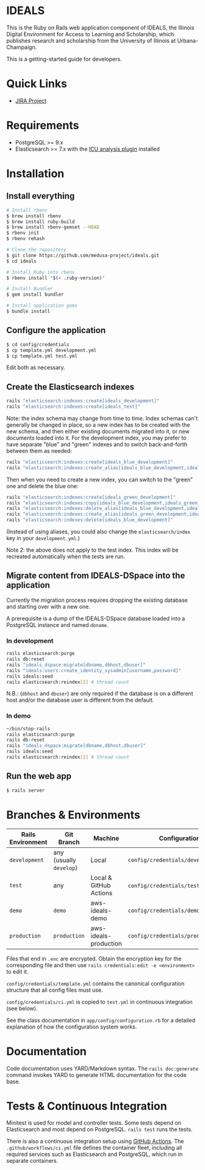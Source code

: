 # IDEALS

This is the Ruby on Rails web application component of IDEALS, the Illinois
Digital Environment for Access to Learning and Scholarship, which publishes
research and scholarship from the University of Illinois at Urbana-Champaign.

This is a getting-started guide for developers.

# Quick Links

* [JIRA Project](https://bugs.library.illinois.edu/projects/IR)

# Requirements

* PostgreSQL >= 9.x
* Elasticsearch >= 7.x with the
  [ICU analysis plugin](https://www.elastic.co/guide/en/elasticsearch/plugins/current/analysis-icu.html)
  installed

# Installation

## Install everything

```sh
# Install rbenv
$ brew install rbenv
$ brew install ruby-build
$ brew install rbenv-gemset --HEAD
$ rbenv init
$ rbenv rehash

# Clone the repository
$ git clone https://github.com/medusa-project/ideals.git
$ cd ideals

# Install Ruby into rbenv
$ rbenv install "$(< .ruby-version)"

# Install Bundler
$ gem install bundler

# Install application gems
$ bundle install
```

## Configure the application

```sh
$ cd config/credentials
$ cp template.yml development.yml
$ cp template.yml test.yml
```
Edit both as necessary.

## Create the Elasticsearch indexes

```sh
rails "elasticsearch:indexes:create[ideals_development]"
rails "elasticsearch:indexes:create[ideals_test]"
```
Note: the index schema may change from time to time. Index schemas can't
generally be changed in place, so a new index has to be created with the new
schema, and then either existing documents migrated into it, or new documents
loaded into it. For the development index, you may prefer to have separate
"blue" and "green" indexes and to switch back-and-forth between them as needed:

```sh
rails "elasticsearch:indexes:create[ideals_blue_development]"
rails "elasticsearch:indexes:create_alias[ideals_blue_development,ideals_development]"
```
Then when you need to create a new index, you can switch to the "green" one and
delete the blue one:

```sh
rails "elasticsearch:indexes:create[ideals_green_development]"
rails "elasticsearch:indexes:copy[ideals_blue_development,ideals_green_development]"
rails "elasticsearch:indexes:delete_alias[ideals_blue_development,ideals_development]"
rails "elasticsearch:indexes:create_alias[ideals_green_development,ideals_development]"
rails "elasticsearch:indexes:delete[ideals_blue_development]"
```
(Instead of using aliases, you could also change the `elasticsearch/index` key
in your `development.yml`.)

Note 2: the above does not apply to the test index. This index will be
recreated automatically when the tests are run.

## Migrate content from IDEALS-DSpace into the application

Currently the migration process requires dropping the existing database and
starting over with a new one.

A prerequisite is a dump of the IDEALS-DSpace database loaded into a PostgreSQL
instance and named `dbname`.

### In development

```sh
rails elasticsearch:purge
rails db:reset
rails "ideals_dspace:migrate[dbname,dbhost,dbuser]"
rails "ideals:users:create_identity_sysadmin[username,password]"
rails ideals:seed
rails elasticsearch:reindex[2] # thread count
```
N.B.: (`dbhost` and `dbuser`) are only required if the database is on a
different host and/or the database user is different from the default.

### In demo

```sh
~/bin/stop-rails
rails elasticsearch:purge
rails db:reset
rails "ideals_dspace:migrate[dbname,dbhost,dbuser]"
rails ideals:seed
rails elasticsearch:reindex[2] # thread count
```

## Run the web app

```sh
$ rails server
```

# Branches & Environments

| Rails Environment | Git Branch                 | Machine                | Configuration File                       |
|-------------------|----------------------------|------------------------|------------------------------------------|
| `development`     | any (usually `develop`)    | Local                  | `config/credentials/development.yml`     |
| `test`            | any                        | Local & GitHub Actions | `config/credentials/test.yml` & `ci.yml` |
| `demo`            | `demo`                     | aws-ideals-demo        | `config/credentials/demo.yml.enc`        |
| `production`      | `production`               | aws-ideals-production  | `config/credentials/production.yml.enc`  |

Files that end in `.enc` are encrypted. Obtain the encryption key for the
corresponding file and then use `rails credentials:edit -e <environment>` to
edit it.

`config/credentials/template.yml` contains the canonical configuration
structure that all config files must use.

`config/credentials/ci.yml` is copied to `test.yml` in continuous integration
(see below).

See the class documentation in `app/config/configuration.rb` for a detailed
explanation of how the configuration system works.

# Documentation

Code documentation uses YARD/Markdown syntax. The `rails doc:generate` command
invokes YARD to generate HTML documentation for the code base.

# Tests & Continuous Integration

Minitest is used for model and controller tests. Some tests depend on
Elasticsearch and most depend on PostgreSQL. `rails test` runs the tests.

There is also a continuous integration setup using
[GitHub Actions](https://github.com/features/actions). The
`.github/workflows/ci.yml` file defines the container fleet, including all
required services such as Elasticsearch and PostgreSQL, which run in separate
containers.
